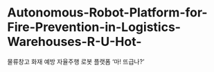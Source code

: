 # Autonomous-Robot-Platform-for-Fire-Prevention-in-Logistics-Warehouses-R-U-Hot-
물류창고 화재 예방 자율주행 로봇 플랫폼 ‘마! 뜨급나?’

